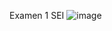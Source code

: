 Examen 1 SEI
![image](https://user-images.githubusercontent.com/91399921/158913252-529df6a6-bb1b-4b76-bc91-3b5e07da4886.png)

